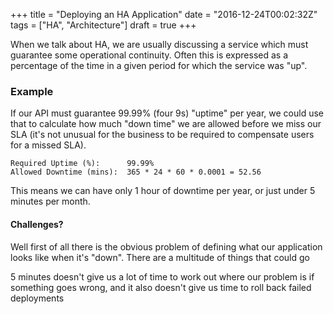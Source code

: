 +++
title = "Deploying an HA Application"
date = "2016-12-24T00:02:32Z"
tags = ["HA", "Architecture"]
draft = true
+++

When we talk about HA, we are usually discussing a service which must guarantee
some operational continuity. Often this is expressed as a percentage
of the time in a given period for which the service was "up".

### Example

If our API must guarantee 99.99% (four 9s) "uptime" per year, we could use that
to calculate how much "down time" we are allowed before we miss our SLA 
(it's not unusual for the business to be required to compensate users for a missed SLA).

~~~
Required Uptime (%):      99.99%
Allowed Downtime (mins):  365 * 24 * 60 * 0.0001 = 52.56
~~~

This means we can have only 1 hour of downtime per year, or just under 5 minutes 
per month.

#### Challenges?

Well first of all there is the obvious problem of defining what our application
looks like when it's "down". There are a multitude of things that could go 

5 minutes doesn't give us a lot of time to work out where our problem is if something
goes wrong, and it also doesn't give us time to roll back failed deployments